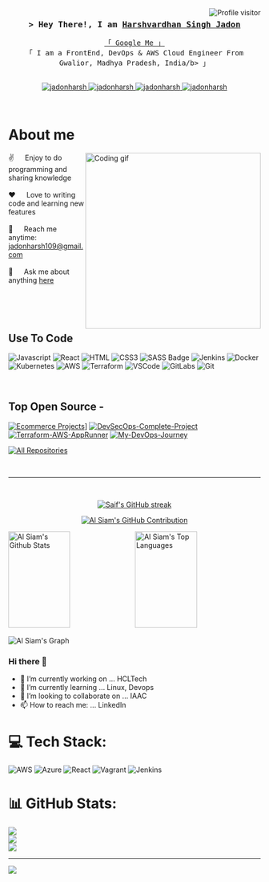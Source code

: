 <a href="https://komarev.com/ghpvc/?username=jadonharsh109">
  <img align="right" src="https://komarev.com/ghpvc/?username=jadonharsh109&label=Visitors&color=0e75b6&style=flat" alt="Profile visitor" />
</a>

<!-- Intro  -->
<h3 align="center">
        <samp>&gt; Hey There!, I am
                <b><a target="_blank" href="https://jadonharsh.xyz">Harshvardhan Singh Jadon</a></b>
        </samp>
</h3>


<p align="center"> 
  <samp>
    <a href="https://www.google.com/search?q=jadonharsh">「 Google Me 」</a>
    <br>
    「 I am a FrontEnd, DevOps & AWS Cloud Engineer From Gwalior, Madhya Pradesh, India/b> 」
    <br>
    <br>
  </samp>
</p>

<p align="center">
 <a href="https://jadonharsh.xyz" target="blank">
  <img src="https://img.shields.io/badge/Website-DC143C?style=for-the-badge&logo=medium&logoColor=white" alt="jadonharsh" />
 </a>
 <a href="https://linkedin.com/in/jadonharsh" target="_blank">
  <img src="https://img.shields.io/badge/LinkedIn-0077B5?style=for-the-badge&logo=linkedin&logoColor=white" alt="jadonharsh"/>
 </a>
 <a href="https://discord.com/users/719570015099289701" target="_blank">
  <img src="https://img.shields.io/badge/Discord-333?style=for-the-badge&logo=discord&logoColor=white" alt="jadonharsh" />
 </a>
 <a href="https://www.instagram.com/jadonharsh_/" target="_blank">
  <img src="https://img.shields.io/badge/Instagram-d62976?style=for-the-badge&logo=instagram&logoColor=white" alt="jadonharsh" />
 </a> 
</p>
<br />

<!-- About Section -->
 # About me
 
<p>
 <img align="right" width="350" src="https://miro.medium.com/v2/resize:fit:1100/format:webp/1*DluPjzT_eTUFdzHCI7JBZA.gif" alt="Coding gif" />
  
 ✌️ &emsp; Enjoy to do programming and sharing knowledge <br/><br/>
 ❤️ &emsp; Love to writing code and learning new features<br/><br/>
 📧 &emsp; Reach me anytime: jadonharsh109@gmail.com<br/><br/>
 💬 &emsp; Ask me about anything [here](https://github.com/jadonharsh109/jadonharsh109/issues)

</p>

<br/>
<br/>
<br/>

## Use To Code

![Javascript](https://img.shields.io/badge/Javascript-F0DB4F?style=for-the-badge&labelColor=black&logo=javascript&logoColor=F0DB4F)
![React](https://img.shields.io/badge/-React-61DBFB?style=for-the-badge&labelColor=black&logo=react&logoColor=61DBFB)
![HTML](https://img.shields.io/badge/HTML5-E34F26?style=for-the-badge&logo=html5&logoColor=white)
![CSS3](https://img.shields.io/badge/CSS3-1572B6?style=for-the-badge&logo=css3&logoColor=white)
![SASS Badge](https://img.shields.io/badge/Sass-CC6699?style=for-the-badge&logo=sass&logoColor=white)
![Jenkins](https://img.shields.io/badge/jenkins-FFFFFF?style=for-the-badge&logo=jenkins&logoColor=Black)
![Docker](https://img.shields.io/badge/docker-FFFFFF?style=for-the-badge&logo=docker&logoColor=Black)
![Kubernetes](https://img.shields.io/badge/kubernetes-FFFFFF?style=for-the-badge&logo=kubernetes&logoColor=Black)
![AWS](https://img.shields.io/badge/aws-FFFFFF?style=for-the-badge&logo=aws&logoColor=Black)
![Terraform](https://img.shields.io/badge/Terraform-FFFFFF?style=for-the-badge&logo=Terraform&logoColor=Black)
![VSCode](https://img.shields.io/badge/Visual_Studio-0078d7?style=for-the-badge&logo=visual%20studio&logoColor=white)
![GitLabs](https://img.shields.io/badge/gitlab-FFFFFF?style=for-the-badge&logo=gitlab&logoColor=Black)
![Git](https://img.shields.io/badge/Git-F05032?style=for-the-badge&logo=git&logoColor=white)

<br/>

## Top Open Source -
[![Ecommerce Projects](https://github-readme-stats.vercel.app/api/pin/?username=jadonharsh109&repo=react-ecommerce-app&border_color=7F3FBF&bg_color=0D1117&title_color=C9D1D9&text_color=8B949E&icon_color=7F3FBF)](https://github.com/jadonharsh109/react-ecommerce-app)]
[![DevSecOps-Complete-Project](https://github-readme-stats.vercel.app/api/pin/?username=jadonharsh109&repo=DevSecOps-Complete-Project&border_color=7F3FBF&bg_color=0D1117&title_color=C9D1D9&text_color=8B949E&icon_color=7F3FBF)](https://github.com/jadonharsh109/DevSecOps-Complete-Project)
[![Terraform-AWS-AppRunner](https://github-readme-stats.vercel.app/api/pin/?username=jadonharsh109&repo=Terraform-AWS-AppRunner&border_color=7F3FBF&bg_color=0D1117&title_color=C9D1D9&text_color=8B949E&icon_color=7F3FBF)](https://github.com/jadonharsh109/Terraform-AWS-AppRunner)
[![My-DevOps-Journey](https://github-readme-stats.vercel.app/api/pin/?username=jadonharsh109&repo=My-DevOps-Journey&border_color=7F3FBF&bg_color=0D1117&title_color=C9D1D9&text_color=8B949E&icon_color=7F3FBF)](https://github.com/jadonharsh109/My-DevOps-Journey)

<p align="left">
  <a href="https://github.com/jadonharsh109?tab=repositories" target="_blank"><img alt="All Repositories" title="All Repositories" src="https://img.shields.io/badge/-All%20Repos-2962FF?style=for-the-badge&logo=koding&logoColor=white"/></a>
</p>

<br/>
<hr/>
<br/>

<p align="center">
  <a href="https://github.com/alsiam">
    <img src="https://github-readme-streak-stats.herokuapp.com/?user=alsiam&theme=radical&border=7F3FBF&background=0D1117" alt="Saif's GitHub streak"/>
  </a>
</p>

<p align="center">
  <a href="https://github.com/alsiam">
    <img src="https://github-profile-summary-cards.vercel.app/api/cards/profile-details?username=alsiam&theme=radical" alt="Al Siam's GitHub Contribution"/>
  </a>
</p>

<a> 
    <a href="https://github.com/alsiam"><img alt="Al Siam's Github Stats" src="https://denvercoder1-github-readme-stats.vercel.app/api?username=alsiam&show_icons=true&count_private=true&theme=react&border_color=7F3FBF&bg_color=0D1117&title_color=F85D7F&icon_color=F8D866" height="192px" width="49.5%"/></a>
  <a href="https://github.com/alsiam"><img alt="Al Siam's Top Languages" src="https://denvercoder1-github-readme-stats.vercel.app/api/top-langs/?username=alsiam&langs_count=8&layout=compact&theme=react&border_color=7F3FBF&bg_color=0D1117&title_color=F85D7F&icon_color=F8D866" height="192px" width="49.5%"/></a>
  <br/>
</a>


![Al Siam's Graph](https://github-readme-activity-graph.vercel.app/graph?username=alsiam&custom_title=Al%20Siam's%20GitHub%20Activity%20Graph&bg_color=0D1117&color=7F3FBF&line=7F3FBF&point=7F3FBF&area_color=FFFFFF&title_color=FFFFFF&area=true)








### Hi there 👋

- 🔭 I’m currently working on ... HCLTech
- 🌱 I’m currently learning ... Linux, Devops
- 👯 I’m looking to collaborate on ... IAAC 
- 📫 How to reach me: ... LinkedIn


# 💻 Tech Stack:
![AWS](https://img.shields.io/badge/AWS-%23FF9900.svg?style=flat&logo=amazon-aws&logoColor=white) ![Azure](https://img.shields.io/badge/azure-%230072C6.svg?style=flat&logo=azure-devops&logoColor=white) ![React](https://img.shields.io/badge/react-%2320232a.svg?style=flat&logo=react&logoColor=%2361DAFB) ![Vagrant](https://img.shields.io/badge/vagrant-%231563FF.svg?style=flat&logo=vagrant&logoColor=white) ![Jenkins](https://img.shields.io/badge/jenkins-%232C5263.svg?style=flat&logo=jenkins&logoColor=white)
# 📊 GitHub Stats:
![](https://github-readme-stats.vercel.app/api?username=jadonharsh109&theme=dark&hide_border=false&include_all_commits=false&count_private=false)<br/>
![](https://github-readme-streak-stats.herokuapp.com/?user=jadonharsh109&theme=dark&hide_border=false)<br/>
![](https://github-readme-stats.vercel.app/api/top-langs/?username=jadonharsh109&theme=dark&hide_border=false&include_all_commits=false&count_private=false&layout=compact)

---
[![](https://visitcount.itsvg.in/api?id=jadonharsh109&icon=0&color=0)](https://visitcount.itsvg.in)

<!-- Proudly created with GPRM ( https://gprm.itsvg.in ) -->
